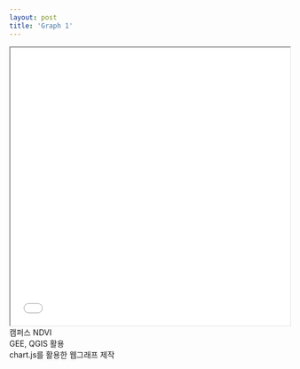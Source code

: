 ```yaml
---
layout: post
title: 'Graph 1'
---
```


<iframe src="/assets/graph2.html" width="100%" height="500px"></iframe>
캠퍼스 NDVI<br>
GEE, QGIS 활용<br>
chart.js를 활용한 웹그래프 제작
